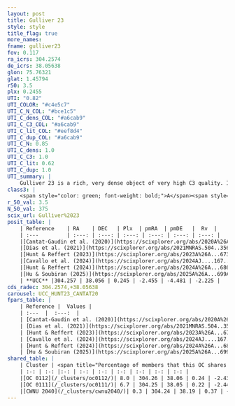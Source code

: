 ```yaml
---
layout: post
title: Gulliver 23
style: style
title_flag: true
more_names: 
fname: gulliver23
fov: 0.117
ra_icrs: 304.2574
de_icrs: 38.05638
glon: 75.76321
glat: 1.45794
r50: 3.5
plx: 0.2455
UTI: "0.82"
UTI_COLOR: "#c4e5c7"
UTI_C_N_COL: "#bce1c5"
UTI_C_dens_COL: "#a6cab9"
UTI_C_C3_COL: "#a6cab9"
UTI_C_lit_COL: "#eef8d4"
UTI_C_dup_COL: "#a6cab9"
UTI_C_N: 0.85
UTI_C_dens: 1.0
UTI_C_C3: 1.0
UTI_C_lit: 0.62
UTI_C_dup: 1.0
UTI_summary: |
    Gulliver 23 is a rich, very dense object of very high C3 quality. It is moderately studied in the literature. This object shares a very small percentage of members with 3 later reported entries.
class3: |
    <span style="color: green; font-weight: bold;">A</span><span style="color: green; font-weight: bold;">A</span>
r_50_val: 3.5
N_50_val: 375
scix_url: Gulliver%2023
posit_table: |
    | Reference    | RA    | DEC   | Plx  | pmRA  | pmDE   |  Rv  |
    | :---         | :---: | :---: | :---: | :---: | :---: | :---: |
    |[Cantat-Gaudin et al. (2020)](https://scixplorer.org/abs/2020A%26A...640A...1C) | 304.255 | 38.055 | 0.246 | -2.446 | -4.444 | -- |
    |[Dias et al. (2021)](https://scixplorer.org/abs/2021MNRAS.504..356D) | 304.256 | 38.052 | 0.246 | -2.443 | -4.444 | -2.97 |
    |[Hunt & Reffert (2023)](https://scixplorer.org/abs/2023A%26A...673A.114H) | 304.263 | 38.05 | 0.247 | -2.467 | -4.487 | -0.376 |
    |[Cavallo et al. (2024)](https://scixplorer.org/abs/2024AJ....167...12C) | 304.257 | 38.058 | 0.247 | -- | -- | -- |
    |[Hunt & Reffert (2024)](https://scixplorer.org/abs/2024A%26A...686A..42H) | 304.263 | 38.05 | 0.247 | -2.467 | -4.487 | -0.376 |
    |[Hu & Soubiran (2025)](https://scixplorer.org/abs/2025A%26A...699A.246H) | 304.257 | 38.058 | -- | -- | -- | -- |
    | **UCC** |304.257 | 38.056 | 0.245 | -2.455 | -4.481 | -2.225 | 
cds_radec: 304.2574,+38.05638
carousel: UCC_HUNT23_CANTAT20
fpars_table: |
    | Reference |  Values |
    | :---  |  :---:  |
    | [Cantat-Gaudin et al. (2020)](https://scixplorer.org/abs/2020A%26A...640A...1C) | `AVNN=2.18, DMNN=12.67, AgeNN=8.72` |
    | [Dias et al. (2021)](https://scixplorer.org/abs/2021MNRAS.504..356D) | `Av=2.403, Dist=3113, logage=8.773, [Fe/H]=0.103` |
    | [Hunt & Reffert (2023)](https://scixplorer.org/abs/2023A%26A...673A.114H) | `AV50=2.839, diffAV50=2.135, MOD50=12.745, logAge50=8.435` |
    | [Cavallo et al. (2024)](https://scixplorer.org/abs/2024AJ....167...12C) | `AV50=2.51, dMod50=12.28, logAge50=8.83, [Fe/H]50=0.11` |
    | [Hunt & Reffert (2024)](https://scixplorer.org/abs/2024A%26A...686A..42H) | `MassJ=3433.17` |
    | [Hu & Soubiran (2025)](https://scixplorer.org/abs/2025A%26A...699A.246H) | `MA22=-0.17, MA23f=-0.3, MA23g=-0.1, MZ23=0.08, MK24=-0.19, MF24=-0.27` |
shared_table: |
    | Cluster | <span title="Percentage of members that this OC shares with the ones listed">%</span>   | RA   | DEC   | Plx   | pmRA  | pmDE  | Rv | UTI |
    | :-: | :-: |:-: | :-: | :-: | :-: | :-: | :-: | :-: |
    |[OC 0112](/_clusters/oc0112/)| 8.0 | 304.26 | 38.06 | 0.24 | -2.43 | -4.5 | -2.61 |0.0 |
    |[OC 0111](/_clusters/oc0111/)| 6.7 | 304.25 | 38.05 | 0.22 | -2.44 | -4.5 | -0.14 |0.0 |
    |[CWNU 2040](/_clusters/cwnu2040/)| 0.3 | 304.24 | 38.19 | 0.37 | -2.2 | -4.1 | -- |0.06 |
---
```

